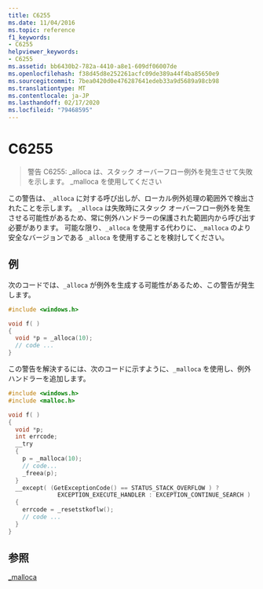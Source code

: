 ```yaml
---
title: C6255
ms.date: 11/04/2016
ms.topic: reference
f1_keywords:
- C6255
helpviewer_keywords:
- C6255
ms.assetid: bb6430b2-782a-4410-a8e1-609df06007de
ms.openlocfilehash: f38d45d8e252261acfc09de389a44f4ba85650e9
ms.sourcegitcommit: 7bea0420d0e476287641edeb33a9d5689a98cb98
ms.translationtype: MT
ms.contentlocale: ja-JP
ms.lasthandoff: 02/17/2020
ms.locfileid: "79468595"
---
```

# <a name="c6255"></a>C6255

> 警告 C6255: _alloca は、スタック オーバーフロー例外を発生させて失敗を示します。 _malloca を使用してください

この警告は、`_alloca` に対する呼び出しが、ローカル例外処理の範囲外で検出されたことを示します。 `_alloca` は失敗時にスタック オーバーフロー例外を発生させる可能性があるため、常に例外ハンドラーの保護された範囲内から呼び出す必要があります。 可能な限り、`_alloca` を使用する代わりに、`_malloca` のより安全なバージョンである `_alloca` を使用することを検討してください。

## <a name="example"></a>例

次のコードでは、`_alloca` が例外を生成する可能性があるため、この警告が発生します。

```cpp
#include <windows.h>

void f( )
{
  void *p = _alloca(10);
  // code ...
}
```

この警告を解決するには、次のコードに示すように、`_malloca` を使用し、例外ハンドラーを追加します。

```cpp
#include <windows.h>
#include <malloc.h>

void f( )
{
  void *p;
  int errcode;
  __try
  {
    p = _malloca(10);
    // code...
    _freea(p);
  }
  __except( (GetExceptionCode() == STATUS_STACK_OVERFLOW ) ?
              EXCEPTION_EXECUTE_HANDLER : EXCEPTION_CONTINUE_SEARCH )
  {
    errcode = _resetstkoflw();
    // code ...
  }
}
```

## <a name="see-also"></a>参照

[_malloca](/cpp/c-runtime-library/reference/malloca)

